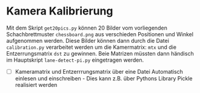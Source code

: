 # Kamera Kalibrierung

Mit dem Skript `get20pics.py` können 20 Bilder vom vorliegenden Schachbrettmuster `chessboard.png` aus verschieden Positionen und Winkel aufgenommen werden.
Diese Bilder können dann durch die Datei `calibration.py` verarbeitet werden um die Kamermatrix: `mtx` und die Entzerrungsmatrix `dst` zu gewinnen.
Beie Matrizen müssten dann händisch im Hauptskript `lane-detect-pi.py` eingetragen werden. 

- [ ] Kameramatrix und Entzerrrungsmatrix über eine Datei Automatisch einlesen und einschreiben - Dies kann z.B. über Pythons Library Pickle realisiert werden
